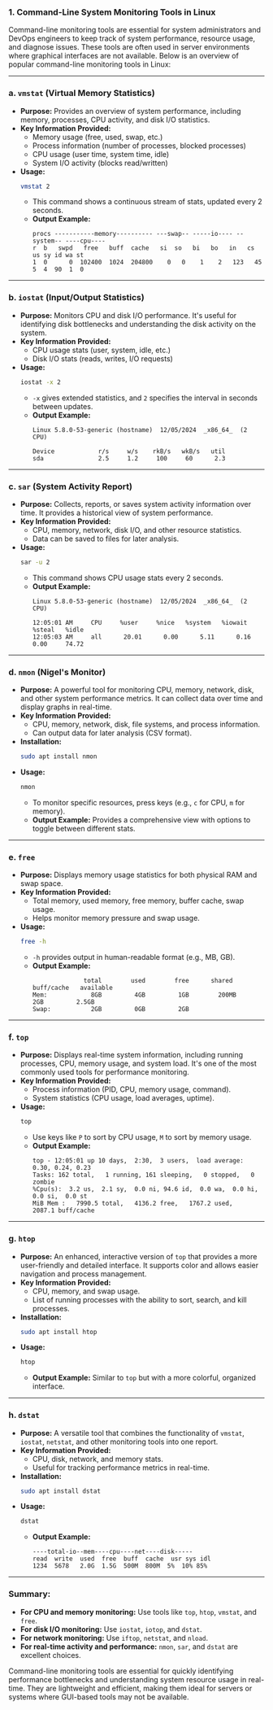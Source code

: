 ### **1. Command-Line System Monitoring Tools in Linux**

Command-line monitoring tools are essential for system administrators and DevOps engineers to keep track of system performance, resource usage, and diagnose issues. These tools are often used in server environments where graphical interfaces are not available. Below is an overview of popular command-line monitoring tools in Linux:

---

### **a. `vmstat` (Virtual Memory Statistics)**
- **Purpose:** Provides an overview of system performance, including memory, processes, CPU activity, and disk I/O statistics.
- **Key Information Provided:**
  - Memory usage (free, used, swap, etc.)
  - Process information (number of processes, blocked processes)
  - CPU usage (user time, system time, idle)
  - System I/O activity (blocks read/written)
- **Usage:**
  ```bash
  vmstat 2
  ```
  - This command shows a continuous stream of stats, updated every 2 seconds.
  - **Output Example:**
    ```
    procs -----------memory---------- ---swap-- -----io---- --system-- ----cpu----
    r  b   swpd   free   buff  cache   si  so   bi   bo   in   cs us sy id wa st
    1  0      0  102400  1024  204800    0   0    1    2   123   45  5  4  90  1  0
    ```

---

### **b. `iostat` (Input/Output Statistics)**
- **Purpose:** Monitors CPU and disk I/O performance. It's useful for identifying disk bottlenecks and understanding the disk activity on the system.
- **Key Information Provided:**
  - CPU usage stats (user, system, idle, etc.)
  - Disk I/O stats (reads, writes, I/O requests)
- **Usage:**
  ```bash
  iostat -x 2
  ```
  - `-x` gives extended statistics, and `2` specifies the interval in seconds between updates.
  - **Output Example:**
    ```
    Linux 5.8.0-53-generic (hostname)  12/05/2024  _x86_64_  (2 CPU)
    
    Device            r/s     w/s    rkB/s   wkB/s   util
    sda               2.5     1.2     100     60      2.3
    ```

---

### **c. `sar` (System Activity Report)**
- **Purpose:** Collects, reports, or saves system activity information over time. It provides a historical view of system performance.
- **Key Information Provided:**
  - CPU, memory, network, disk I/O, and other resource statistics.
  - Data can be saved to files for later analysis.
- **Usage:**
  ```bash
  sar -u 2
  ```
  - This command shows CPU usage stats every 2 seconds.
  - **Output Example:**
    ```
    Linux 5.8.0-53-generic (hostname)  12/05/2024  _x86_64_  (2 CPU)
    
    12:05:01 AM     CPU     %user     %nice   %system   %iowait    %steal   %idle
    12:05:03 AM     all      20.01      0.00      5.11      0.16      0.00     74.72
    ```

---

### **d. `nmon` (Nigel's Monitor)**
- **Purpose:** A powerful tool for monitoring CPU, memory, network, disk, and other system performance metrics. It can collect data over time and display graphs in real-time.
- **Key Information Provided:**
  - CPU, memory, network, disk, file systems, and process information.
  - Can output data for later analysis (CSV format).
- **Installation:**
  ```bash
  sudo apt install nmon
  ```
- **Usage:**
  ```bash
  nmon
  ```
  - To monitor specific resources, press keys (e.g., `c` for CPU, `m` for memory).
  - **Output Example:** Provides a comprehensive view with options to toggle between different stats.

---

### **e. `free`**
- **Purpose:** Displays memory usage statistics for both physical RAM and swap space.
- **Key Information Provided:**
  - Total memory, used memory, free memory, buffer cache, swap usage.
  - Helps monitor memory pressure and swap usage.
- **Usage:**
  ```bash
  free -h
  ```
  - `-h` provides output in human-readable format (e.g., MB, GB).
  - **Output Example:**
    ```
                  total        used        free      shared  buff/cache   available
    Mem:            8GB         4GB         1GB        200MB        2GB         2.5GB
    Swap:           2GB         0GB         2GB
    ```

---

### **f. `top`**
- **Purpose:** Displays real-time system information, including running processes, CPU, memory usage, and system load. It's one of the most commonly used tools for performance monitoring.
- **Key Information Provided:**
  - Process information (PID, CPU, memory usage, command).
  - System statistics (CPU usage, load averages, uptime).
- **Usage:**
  ```bash
  top
  ```
  - Use keys like `P` to sort by CPU usage, `M` to sort by memory usage.
  - **Output Example:**
    ```
    top - 12:05:01 up 10 days,  2:30,  3 users,  load average: 0.30, 0.24, 0.23
    Tasks: 162 total,   1 running, 161 sleeping,   0 stopped,   0 zombie
    %Cpu(s):  3.2 us,  2.1 sy,  0.0 ni, 94.6 id,  0.0 wa,  0.0 hi,  0.0 si,  0.0 st
    MiB Mem :   7990.5 total,   4136.2 free,   1767.2 used,   2087.1 buff/cache
    ```

---

### **g. `htop`**
- **Purpose:** An enhanced, interactive version of `top` that provides a more user-friendly and detailed interface. It supports color and allows easier navigation and process management.
- **Key Information Provided:**
  - CPU, memory, and swap usage.
  - List of running processes with the ability to sort, search, and kill processes.
- **Installation:**
  ```bash
  sudo apt install htop
  ```
- **Usage:**
  ```bash
  htop
  ```
  - **Output Example:** Similar to `top` but with a more colorful, organized interface.

---

### **h. `dstat`**
- **Purpose:** A versatile tool that combines the functionality of `vmstat`, `iostat`, `netstat`, and other monitoring tools into one report.
- **Key Information Provided:**
  - CPU, disk, network, and memory stats.
  - Useful for tracking performance metrics in real-time.
- **Installation:**
  ```bash
  sudo apt install dstat
  ```
- **Usage:**
  ```bash
  dstat
  ```
  - **Output Example:**
    ```
    ----total-io--mem----cpu----net----disk-----
    read  write  used  free  buff  cache  usr sys idl
    1234  5678   2.0G  1.5G  500M  800M  5%  10% 85%
    ```

---

### **Summary:**
- **For CPU and memory monitoring:** Use tools like `top`, `htop`, `vmstat`, and `free`.
- **For disk I/O monitoring:** Use `iostat`, `iotop`, and `dstat`.
- **For network monitoring:** Use `iftop`, `netstat`, and `nload`.
- **For real-time activity and performance:** `nmon`, `sar`, and `dstat` are excellent choices.

Command-line monitoring tools are essential for quickly identifying performance bottlenecks and understanding system resource usage in real-time. They are lightweight and efficient, making them ideal for servers or systems where GUI-based tools may not be available.
